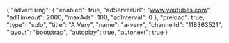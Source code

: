 {
    "advertising": {
        "enabled": true,
        "adServerUrl": "www.youtubes.com",
        "adTimeout": 2000,
        "maxAds": 100,
        "adInterval": 0
    },
    "preload": true,
    "type": "solo",
    "title": "A Very",
    "name": "a-very",
    "channelId": "118363521",
    "layout": "bootstrap",
    "autoplay": true,
    "autonext": true
}